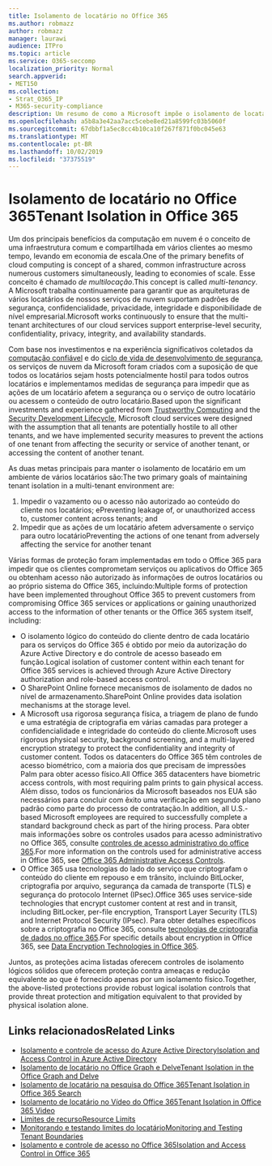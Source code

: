 ```yaml
---
title: Isolamento de locatário no Office 365
ms.author: robmazz
author: robmazz
manager: laurawi
audience: ITPro
ms.topic: article
ms.service: O365-seccomp
localization_priority: Normal
search.appverid:
- MET150
ms.collection:
- Strat_O365_IP
- M365-security-compliance
description: Um resumo de como a Microsoft impõe o isolamento de locatário para o Office 365.
ms.openlocfilehash: a5b8a3e42aa7acc5cebe8ed21a8599fc03b5060f
ms.sourcegitcommit: 67dbbf1a5ec8cc4b10ca10f267f871f0bc045e63
ms.translationtype: MT
ms.contentlocale: pt-BR
ms.lasthandoff: 10/02/2019
ms.locfileid: "37375519"
---
```

# <a name="tenant-isolation-in-office-365"></a><span data-ttu-id="9e193-103">Isolamento de locatário no Office 365</span><span class="sxs-lookup"><span data-stu-id="9e193-103">Tenant Isolation in Office 365</span></span>

<span data-ttu-id="9e193-104">Um dos principais benefícios da computação em nuvem é o conceito de uma infraestrutura comum e compartilhada em vários clientes ao mesmo tempo, levando em economia de escala.</span><span class="sxs-lookup"><span data-stu-id="9e193-104">One of the primary benefits of cloud computing is concept of a shared, common infrastructure across numerous customers simultaneously, leading to economies of scale.</span></span> <span data-ttu-id="9e193-105">Esse conceito é chamado *de multilocação*.</span><span class="sxs-lookup"><span data-stu-id="9e193-105">This concept is called *multi-tenancy*.</span></span> <span data-ttu-id="9e193-106">A Microsoft trabalha continuamente para garantir que as arquiteturas de vários locatários de nossos serviços de nuvem suportam padrões de segurança, confidencialidade, privacidade, integridade e disponibilidade de nível empresarial.</span><span class="sxs-lookup"><span data-stu-id="9e193-106">Microsoft works continuously to ensure that the multi-tenant architectures of our cloud services support enterprise-level security, confidentiality, privacy, integrity, and availability standards.</span></span>

<span data-ttu-id="9e193-107">Com base nos investimentos e na experiência significativos coletados da [computação confiável](https://www.microsoft.com/en-us/twc/default.aspx) e do [ciclo de vida de desenvolvimento de segurança](http://www.microsoft.com/security/sdl/default.aspx), os serviços de nuvem da Microsoft foram criados com a suposição de que todos os locatários sejam hosts potencialmente hostil para todos outros locatários e implementamos medidas de segurança para impedir que as ações de um locatário afetem a segurança ou o serviço de outro locatário ou acessem o conteúdo de outro locatário.</span><span class="sxs-lookup"><span data-stu-id="9e193-107">Based upon the significant investments and experience gathered from [Trustworthy Computing](https://www.microsoft.com/en-us/twc/default.aspx) and the [Security Development Lifecycle](http://www.microsoft.com/security/sdl/default.aspx), Microsoft cloud services were designed with the assumption that all tenants are potentially hostile to all other tenants, and we have implemented security measures to prevent the actions of one tenant from affecting the security or service of another tenant, or accessing the content of another tenant.</span></span>

<span data-ttu-id="9e193-108">As duas metas principais para manter o isolamento de locatário em um ambiente de vários locatários são:</span><span class="sxs-lookup"><span data-stu-id="9e193-108">The two primary goals of maintaining tenant isolation in a multi-tenant environment are:</span></span>
1.  <span data-ttu-id="9e193-109">Impedir o vazamento ou o acesso não autorizado ao conteúdo do cliente nos locatários; e</span><span class="sxs-lookup"><span data-stu-id="9e193-109">Preventing leakage of, or unauthorized access to, customer content across tenants; and</span></span>
2.  <span data-ttu-id="9e193-110">Impedir que as ações de um locatário afetem adversamente o serviço para outro locatário</span><span class="sxs-lookup"><span data-stu-id="9e193-110">Preventing the actions of one tenant from adversely affecting the service for another tenant</span></span>

<span data-ttu-id="9e193-111">Várias formas de proteção foram implementadas em todo o Office 365 para impedir que os clientes comprometam serviços ou aplicativos do Office 365 ou obtenham acesso não autorizado às informações de outros locatários ou ao próprio sistema do Office 365, incluindo:</span><span class="sxs-lookup"><span data-stu-id="9e193-111">Multiple forms of protection have been implemented throughout Office 365 to prevent customers from compromising Office 365 services or applications or gaining unauthorized access to the information of other tenants or the Office 365 system itself, including:</span></span>
- <span data-ttu-id="9e193-112">O isolamento lógico do conteúdo do cliente dentro de cada locatário para os serviços do Office 365 é obtido por meio da autorização do Azure Active Directory e do controle de acesso baseado em função.</span><span class="sxs-lookup"><span data-stu-id="9e193-112">Logical isolation of customer content within each tenant for Office 365 services is achieved through Azure Active Directory authorization and role-based access control.</span></span>
- <span data-ttu-id="9e193-113">O SharePoint Online fornece mecanismos de isolamento de dados no nível de armazenamento.</span><span class="sxs-lookup"><span data-stu-id="9e193-113">SharePoint Online provides data isolation mechanisms at the storage level.</span></span>
- <span data-ttu-id="9e193-114">A Microsoft usa rigorosa segurança física, a triagem de plano de fundo e uma estratégia de criptografia em várias camadas para proteger a confidencialidade e integridade do conteúdo do cliente.</span><span class="sxs-lookup"><span data-stu-id="9e193-114">Microsoft uses rigorous physical security, background screening, and a multi-layered encryption strategy to protect the confidentiality and integrity of customer content.</span></span> <span data-ttu-id="9e193-115">Todos os datacenters do Office 365 têm controles de acesso biométrico, com a maioria dos que precisam de impressões Palm para obter acesso físico.</span><span class="sxs-lookup"><span data-stu-id="9e193-115">All Office 365 datacenters have biometric access controls, with most requiring palm prints to gain physical access.</span></span> <span data-ttu-id="9e193-116">Além disso, todos os funcionários da Microsoft baseados nos EUA são necessários para concluir com êxito uma verificação em segundo plano padrão como parte do processo de contratação.</span><span class="sxs-lookup"><span data-stu-id="9e193-116">In addition, all U.S.-based Microsoft employees are required to successfully complete a standard background check as part of the hiring process.</span></span> <span data-ttu-id="9e193-117">Para obter mais informações sobre os controles usados para acesso administrativo no Office 365, consulte [controles de acesso administrativo do office 365](office-365-administrative-access-controls-overview.md).</span><span class="sxs-lookup"><span data-stu-id="9e193-117">For more information on the controls used for administrative access in Office 365, see [Office 365 Administrative Access Controls](office-365-administrative-access-controls-overview.md).</span></span>
- <span data-ttu-id="9e193-118">O Office 365 usa tecnologias do lado do serviço que criptografam o conteúdo do cliente em repouso e em trânsito, incluindo BitLocker, criptografia por arquivo, segurança da camada de transporte (TLS) e segurança do protocolo Internet (IPsec).</span><span class="sxs-lookup"><span data-stu-id="9e193-118">Office 365 uses service-side technologies that encrypt customer content at rest and in transit, including BitLocker, per-file encryption, Transport Layer Security (TLS) and Internet Protocol Security (IPsec).</span></span> <span data-ttu-id="9e193-119">Para obter detalhes específicos sobre a criptografia no Office 365, consulte [tecnologias de criptografia de dados no office 365](https://docs.microsoft.com/microsoft-365/compliance/office-365-encryption-in-the-microsoft-cloud-overview).</span><span class="sxs-lookup"><span data-stu-id="9e193-119">For specific details about encryption in Office 365, see [Data Encryption Technologies in Office 365](https://docs.microsoft.com/microsoft-365/compliance/office-365-encryption-in-the-microsoft-cloud-overview).</span></span>

<span data-ttu-id="9e193-120">Juntos, as proteções acima listadas oferecem controles de isolamento lógicos sólidos que oferecem proteção contra ameaças e redução equivalente ao que é fornecido apenas por um isolamento físico.</span><span class="sxs-lookup"><span data-stu-id="9e193-120">Together, the above-listed protections provide robust logical isolation controls that provide threat protection and mitigation equivalent to that provided by physical isolation alone.</span></span>

## <a name="related-links"></a><span data-ttu-id="9e193-121">Links relacionados</span><span class="sxs-lookup"><span data-stu-id="9e193-121">Related Links</span></span>
- [<span data-ttu-id="9e193-122">Isolamento e controle de acesso do Azure Active Directory</span><span class="sxs-lookup"><span data-stu-id="9e193-122">Isolation and Access Control in Azure Active Directory</span></span>](office-365-isolation-in-azure-active-directory.md)
- [<span data-ttu-id="9e193-123">Isolamento de locatário no Office Graph e Delve</span><span class="sxs-lookup"><span data-stu-id="9e193-123">Tenant Isolation in the Office Graph and Delve</span></span>](office-365-isolation-in-graph-and-delve.md)
- [<span data-ttu-id="9e193-124">Isolamento de locatário na pesquisa do Office 365</span><span class="sxs-lookup"><span data-stu-id="9e193-124">Tenant Isolation in Office 365 Search</span></span>](office-365-isolation-in-office-365-search.md)
- [<span data-ttu-id="9e193-125">Isolamento de locatário no Vídeo do Office 365</span><span class="sxs-lookup"><span data-stu-id="9e193-125">Tenant Isolation in Office 365 Video</span></span>](office-365-isolation-in-office-365-video.md)
- [<span data-ttu-id="9e193-126">Limites de recurso</span><span class="sxs-lookup"><span data-stu-id="9e193-126">Resource Limits</span></span>](office-365-resource-limits.md)
- [<span data-ttu-id="9e193-127">Monitorando e testando limites do locatário</span><span class="sxs-lookup"><span data-stu-id="9e193-127">Monitoring and Testing Tenant Boundaries</span></span>](office-365-monitoring-and-testing.md)
- [<span data-ttu-id="9e193-128">Isolamento e controle de acesso no Office 365</span><span class="sxs-lookup"><span data-stu-id="9e193-128">Isolation and Access Control in Office 365</span></span>](office-365-isolation-in-office-365.md)
